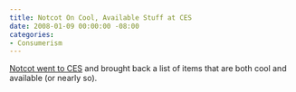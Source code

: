 ```yaml
---
title: Notcot On Cool, Available Stuff at CES
date: 2008-01-09 00:00:00 -08:00
categories:
- Consumerism
---
```


<p><a href="http://www.notcot.com/archives/2008/01/top_10_cravings.php">Notcot went to CES</a> and brought back a list of items that are both cool and available (or nearly so).</p>
